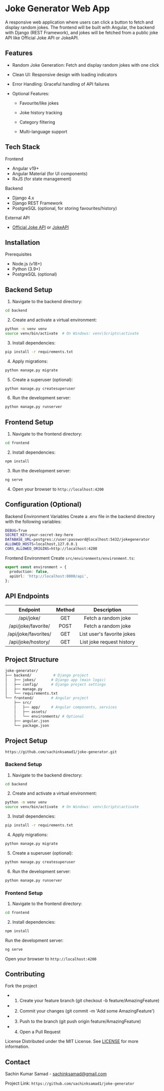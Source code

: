 # Joke Generator Web App
A responsive web application where users can click a button to fetch and display random jokes. The frontend will be built with Angular, the backend with Django (REST Framework), and jokes will be fetched from a public joke API like Official Joke API or JokeAPI.

## Features
- Random Joke Generation: Fetch and display random jokes with one click

- Clean UI: Responsive design with loading indicators

- Error Handling: Graceful handling of API failures

- Optional Features:

  - Favourite/like jokes

  - Joke history tracking

  - Category filtering

  - Multi-language support
## Tech Stack
Frontend
  - Angular v19+
  - Angular Material (for UI components)
  - RxJS (for state management)

Backend
  - Django 4.x
  - Django REST Framework
  - PostgreSQL (optional, for storing favourites/history)

External API

- [Official Joke API](https://official-joke-api.appspot.com/random_joke) or [JokeAPI](https://v2.jokeapi.dev/joke/Any)

## Installation
Prerequisites
  - Node.js (v18+)
  - Python (3.9+)
  - PostgreSQL (optional)

## Backend Setup
1. Navigate to the backend directory:
```bash
cd backend
```
2. Create and activate a virtual environment:
```bash
python -m venv venv
source venv/bin/activate  # On Windows: venv\Scripts\activate
```

3. Install dependencies:
```bash
pip install -r requirements.txt
```

4. Apply migrations:
```bash
python manage.py migrate
```

5. Create a superuser (optional):
```bash
python manage.py createsuperuser
```

6. Run the development server:
```bash
python manage.py runserver
```

## Frontend Setup
1. Navigate to the frontend directory:
```bash
cd frontend
```

2. Install dependencies:
```bash
npm install
```

3. Run the development server:
```bash
ng serve
```
4. Open your browser to `http://localhost:4200`

## Configuration (Optional)
Backend Environment Variables
Create a .env file in the backend directory with the following variables:
```bash
DEBUG=True
SECRET_KEY=your-secret-key-here
DATABASE_URL=postgres://user:password@localhost:5432/jokegenerator
ALLOWED_HOSTS=localhost,127.0.0.1
CORS_ALLOWED_ORIGINS=http://localhost:4200
```

Frontend Environment
Create `src/environments/environment.ts`:
```typescript
export const environment = {
  production: false,
  apiUrl: 'http://localhost:8000/api',
};
```
## API Endpoints
| Endpoint |  Method    | Description |
| :---:   | :---: | :---: |
| /api/joke/ | GET | Fetch a random joke |
| /api/joke/favorite/ | POST | Fetch a random joke |
| /api/joke/favorites/ | GET | List user's favorite jokes |
| /api/joke/hostory/ | GET | List joke request history |

## Project Structure

```bash
joke-generator/
├── backend/          # Django project
│   ├── jokes/       # Django app (main logic)
│   ├── config/      # Django project settings
│   ├── manage.py
│   └── requirements.txt
└── frontend/        # Angular project
    ├── src/
    │   ├── app/     # Angular components, services
    │   ├── assets/
    │   └── environments/ # Optional
    ├── angular.json
    └── package.json
```
## Project Setup 
```
https://github.com/sachinksamad1/joke-generator.git
````
### Backend Setup
1. Navigate to the backend directory:
```bash
cd backend
```

2. Create and activate a virtual environment:
```bash
python -m venv venv
source venv/bin/activate  # On Windows: venv\Scripts\activate
```

3. Install dependencies:
```bash
pip install -r requirements.txt
```

4. Apply migrations:
```bash
python manage.py migrate
```

5. Create a superuser (optional):
```bash
python manage.py createsuperuser
```

6. Run the development server:
```bash
python manage.py runserver
```

### Frontend Setup
1. Navigate to the frontend directory:
```bash
cd frontend
```

2. Install dependencies:
```bash
npm install
```
Run the development server:
```bash
ng serve
```

Open your browser to `http://localhost:4200`

## Contributing
Fork the project
- 1. Create your feature branch (git checkout -b feature/AmazingFeature)
- 2. Commit your changes (git commit -m 'Add some AmazingFeature')
- 3. Push to the branch (git push origin feature/AmazingFeature)
- 4. Open a Pull Request

License
Distributed under the MIT License. See [LICENSE](LICENSE) for more information.

## Contact
Sachin Kumar Samad - sachinksamad@gmail.com

Project Link: `https://github.com/sachinksamad1/joke-generator`
